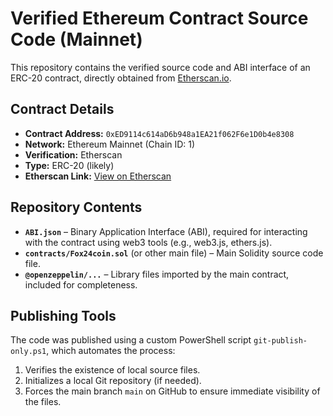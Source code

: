 # Verified Ethereum Contract Source Code (Mainnet)

This repository contains the verified source code and ABI interface of an ERC-20 contract, directly obtained from [Etherscan.io](https://etherscan.io).

## Contract Details

- **Contract Address:** `0xED9114c614aD6b948a1EA21f062F6e1D0b4e8308`
- **Network:** Ethereum Mainnet (Chain ID: 1)
- **Verification:** Etherscan
- **Type:** ERC-20 (likely)
- **Etherscan Link:** [View on Etherscan](https://etherscan.io/address/0xED9114c614aD6b948a1EA21f062F6e1D0b4e8308)

## Repository Contents

- **`ABI.json`** – Binary Application Interface (ABI), required for interacting with the contract using web3 tools (e.g., web3.js, ethers.js).  
- **`contracts/Fox24coin.sol`** (or other main file) – Main Solidity source code file.  
- **`@openzeppelin/...`** – Library files imported by the main contract, included for completeness.

## Publishing Tools

The code was published using a custom PowerShell script `git-publish-only.ps1`, which automates the process:

1. Verifies the existence of local source files.  
2. Initializes a local Git repository (if needed).  
3. Forces the main branch `main` on GitHub to ensure immediate visibility of the files.
